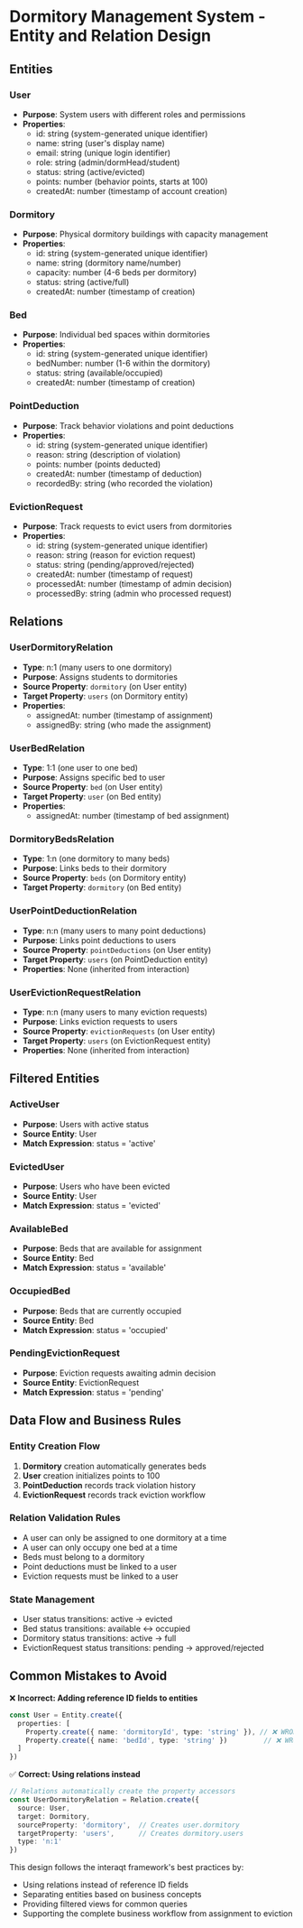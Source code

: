 # Dormitory Management System - Entity and Relation Design

## Entities

### User
- **Purpose**: System users with different roles and permissions
- **Properties**:
  - id: string (system-generated unique identifier)
  - name: string (user's display name)
  - email: string (unique login identifier)
  - role: string (admin/dormHead/student)
  - status: string (active/evicted)
  - points: number (behavior points, starts at 100)
  - createdAt: number (timestamp of account creation)

### Dormitory
- **Purpose**: Physical dormitory buildings with capacity management
- **Properties**:
  - id: string (system-generated unique identifier)
  - name: string (dormitory name/number)
  - capacity: number (4-6 beds per dormitory)
  - status: string (active/full)
  - createdAt: number (timestamp of creation)

### Bed
- **Purpose**: Individual bed spaces within dormitories
- **Properties**:
  - id: string (system-generated unique identifier)
  - bedNumber: number (1-6 within the dormitory)
  - status: string (available/occupied)
  - createdAt: number (timestamp of creation)

### PointDeduction
- **Purpose**: Track behavior violations and point deductions
- **Properties**:
  - id: string (system-generated unique identifier)
  - reason: string (description of violation)
  - points: number (points deducted)
  - createdAt: number (timestamp of deduction)
  - recordedBy: string (who recorded the violation)

### EvictionRequest
- **Purpose**: Track requests to evict users from dormitories
- **Properties**:
  - id: string (system-generated unique identifier)
  - reason: string (reason for eviction request)
  - status: string (pending/approved/rejected)
  - createdAt: number (timestamp of request)
  - processedAt: number (timestamp of admin decision)
  - processedBy: string (admin who processed request)

## Relations

### UserDormitoryRelation
- **Type**: n:1 (many users to one dormitory)
- **Purpose**: Assigns students to dormitories
- **Source Property**: `dormitory` (on User entity)
- **Target Property**: `users` (on Dormitory entity)
- **Properties**:
  - assignedAt: number (timestamp of assignment)
  - assignedBy: string (who made the assignment)

### UserBedRelation
- **Type**: 1:1 (one user to one bed)
- **Purpose**: Assigns specific bed to user
- **Source Property**: `bed` (on User entity)
- **Target Property**: `user` (on Bed entity)
- **Properties**:
  - assignedAt: number (timestamp of bed assignment)

### DormitoryBedsRelation
- **Type**: 1:n (one dormitory to many beds)
- **Purpose**: Links beds to their dormitory
- **Source Property**: `beds` (on Dormitory entity)
- **Target Property**: `dormitory` (on Bed entity)

### UserPointDeductionRelation
- **Type**: n:n (many users to many point deductions)
- **Purpose**: Links point deductions to users
- **Source Property**: `pointDeductions` (on User entity)
- **Target Property**: `users` (on PointDeduction entity)
- **Properties**: None (inherited from interaction)

### UserEvictionRequestRelation
- **Type**: n:n (many users to many eviction requests)
- **Purpose**: Links eviction requests to users
- **Source Property**: `evictionRequests` (on User entity)
- **Target Property**: `users` (on EvictionRequest entity)
- **Properties**: None (inherited from interaction)

## Filtered Entities

### ActiveUser
- **Purpose**: Users with active status
- **Source Entity**: User
- **Match Expression**: status = 'active'

### EvictedUser
- **Purpose**: Users who have been evicted
- **Source Entity**: User
- **Match Expression**: status = 'evicted'

### AvailableBed
- **Purpose**: Beds that are available for assignment
- **Source Entity**: Bed
- **Match Expression**: status = 'available'

### OccupiedBed
- **Purpose**: Beds that are currently occupied
- **Source Entity**: Bed
- **Match Expression**: status = 'occupied'

### PendingEvictionRequest
- **Purpose**: Eviction requests awaiting admin decision
- **Source Entity**: EvictionRequest
- **Match Expression**: status = 'pending'

## Data Flow and Business Rules

### Entity Creation Flow
1. **Dormitory** creation automatically generates beds
2. **User** creation initializes points to 100
3. **PointDeduction** records track violation history
4. **EvictionRequest** records track eviction workflow

### Relation Validation Rules
- A user can only be assigned to one dormitory at a time
- A user can only occupy one bed at a time
- Beds must belong to a dormitory
- Point deductions must be linked to a user
- Eviction requests must be linked to a user

### State Management
- User status transitions: active → evicted
- Bed status transitions: available ↔ occupied
- Dormitory status transitions: active → full
- EvictionRequest status transitions: pending → approved/rejected

## Common Mistakes to Avoid

❌ **Incorrect: Adding reference ID fields to entities**
```typescript
const User = Entity.create({
  properties: [
    Property.create({ name: 'dormitoryId', type: 'string' }), // ❌ WRONG
    Property.create({ name: 'bedId', type: 'string' })         // ❌ WRONG
  ]
})
```

✅ **Correct: Using relations instead**
```typescript
// Relations automatically create the property accessors
const UserDormitoryRelation = Relation.create({
  source: User,
  target: Dormitory,
  sourceProperty: 'dormitory',  // Creates user.dormitory
  targetProperty: 'users',      // Creates dormitory.users
  type: 'n:1'
})
```

This design follows the interaqt framework's best practices by:
- Using relations instead of reference ID fields
- Separating entities based on business concepts
- Providing filtered views for common queries
- Supporting the complete business workflow from assignment to eviction